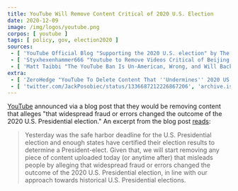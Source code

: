 ```yaml
---
title: YouTube Will Remove Content Critical of 2020 U.S. Election
date: 2020-12-09
image: /img/logos/youtube.png
corpos: [ youtube ]
tags: [ policy, gov, election2020 ]
sources:
 - [ 'YouTube Official Blog "Supporting the 2020 U.S. election" by The YouTube Team (9 Dec 2020)', 'archive.is/LppDR' ]
 - [ 'Styxhexenhammer666 "Youtube to Remove Videos Critical of Beijing Biden "Winning" Election (My Most Important Video Ever)" on BitChute (9 Dec 2020)', 'www.bitchute.com/video/4h9x6DSJwX0/' ]
 - [ 'Matt Taibbi "The YouTube Ban Is Un-American, Wrong, and Will Backfire" on Substack (11 Dec 2020)', 'taibbi.substack.com/p/the-youtube-ban-is-un-american-wrong' ]
extra:
 - [ 'ZeroHedge "YouTube To Delete Content That ''Undermines'' 2020 US Election Results" by Tyler Durden (9 Dec 2020)', 'archive.is/Kmo5j' ]
 - [ 'twitter.com/JackPosobiec/status/1336687212226867206', 'archive.is/7WaWn' ]
---
```


[YouTube](/youtube/) announced via a blog post that they would be removing
content that alleges "that widespread fraud or errors changed the outcome of
the 2020 U.S. Presidential election." An excerpt from the blog post
[reads](https://archive.is/LppDR#selection-1203.0-1203.450):

> Yesterday was the safe harbor deadline for the U.S. Presidential election and
> enough states have certified their election results to determine a
> President-elect. Given that, we will start removing any piece of content
> uploaded today (or anytime after) that misleads people by alleging that
> widespread fraud or errors changed the outcome of the 2020 U.S. Presidential
> election, in line with our approach towards historical U.S. Presidential
> elections.
